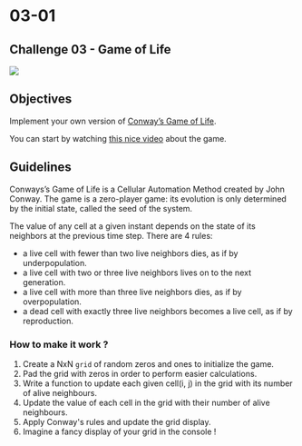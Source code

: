 # 03-01

## Challenge 03 - Game of Life
![](https://i.ytimg.com/vi/QT_pKNzOOhQ/maxresdefault.jpg)

## Objectives
Implement your own version of [Conway’s Game of Life](https://en.wikipedia.org/wiki/Conway%27s_Game_of_Life). 

You can start by watching [this nice video](https://www.youtube.com/watch?v=S-W0NX97DB0) about the game.

## Guidelines
Conways’s Game of Life is a Cellular Automation Method created by John Conway. The game is a zero-player game: its evolution is only determined by the initial state, called the seed of the system.

The value of any cell at a given instant depends on the state of its neighbors at the previous time step. There are 4 rules:
- a live cell with fewer than two live neighbors dies, as if by underpopulation.
- a live cell with two or three live neighbors lives on to the next generation.
- a live cell with more than three live neighbors dies, as if by overpopulation.
- a dead cell with exactly three live neighbors becomes a live cell, as if by reproduction.

### How to make it work ?
1. Create a NxN `grid` of random zeros and ones to initialize the game.
2. Pad the grid with zeros in order to perform easier calculations.
3. Write a function to update each given cell(i, j) in the grid with its number of alive neighbours.
4. Update the value of each cell in the grid with their number of alive neighbours.
5. Apply Conway's rules and update the grid display.
6. Imagine a fancy display of your grid in the console !